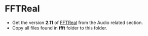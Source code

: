 FFTReal
===========
* Get the version **2.11** of [FFTReal](http://ldesoras.free.fr/prod.html#src "FFTReal Homepage") from the Audio related section.
* Copy all files found in **ffft** folder to this folder.
